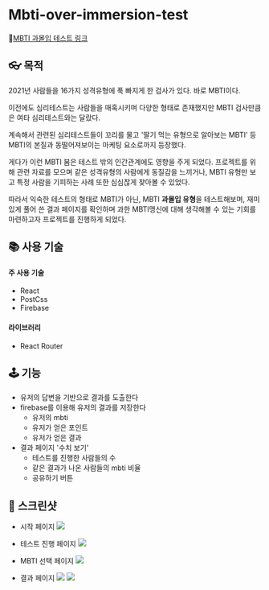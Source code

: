 # Mbti-over-immersion-test

🔗[MBTI 과몰입 테스트 링크](https://userju.github.io/MBTI-over-immersion-TEST/)

## 👓 목적

2021년 사람들을 16가지 성격유형에 푹 빠지게 한 검사가 있다. 바로 MBTI이다.

이전에도 심리테스트는 사람들을 매혹시키며 다양한 형태로 존재했지만 MBTI 검사만큼은 여타 심리테스트와는 달랐다.

계속해서 관련된 심리테스트들이 꼬리를 물고 '딸기 먹는 유형으로 알아보는 MBTI' 등 MBTI의 본질과 동떨어져보이는 마케팅 요소로까지 등장했다.

게다가 이런 MBTI 붐은 테스트 밖의 인간관계에도 영향을 주게 되었다.
프로젝트를 위해 관련 자료를 모으며 같은 성격유형의 사람에게 동질감을 느끼거나, MBTI 유형만 보고 특정 사람을 기피하는 사례 또한 심심찮게 찾아볼 수 있었다.

따라서 익숙한 테스트의 형태로 MBTI가 아닌, MBTI **과몰입 유형**을 테스트해보며,
재미있게 풀어 쓴 결과 페이지를 확인하며 과한 MBTI맹신에 대해 생각해볼 수 있는 기회를 마련하고자 프로젝트를 진행하게 되었다.

## 📚 사용 기술

#### 주 사용 기술

- React
- PostCss
- Firebase

#### 라이브러리

- React Router

## 🕹 기능

- 유저의 답변을 기반으로 결과를 도출한다
- firebase를 이용해 유저의 결과를 저장한다
  - 유저의 mbti
  - 유저가 얻은 포인트
  - 유저가 얻은 결과
- 결과 페이지 '수치 보기'
  - 테스트를 진행한 사람들의 수
  - 같은 결과가 나온 사람들의 mbti 비율
  - 공유하기 버튼

## 📸 스크린샷

- 시작 페이지
  <img max-width="80%" src="https://user-images.githubusercontent.com/87933367/166129279-448e295e-b0fe-4af9-a685-aa9ac8b1eb37.PNG">

- 테스트 진행 페이지
  <img max-width="80%" src="https://user-images.githubusercontent.com/87933367/166129284-d5a61ab4-e011-4be0-81b8-068bbfb3d719.PNG">

- MBTI 선택 페이지
  <img max-width="80%" src="https://user-images.githubusercontent.com/87933367/166129286-e5940a3f-321b-43c1-9451-c3d6ad332db0.PNG">

- 결과 페이지
  <img max-width="80%" src="https://user-images.githubusercontent.com/87933367/166129290-cf8dd45b-d01c-472a-9e88-80bc3350f4b9.PNG">
  <img max-width="80%" src="https://user-images.githubusercontent.com/87933367/166129293-7f32ac89-5bcc-42b3-9e78-900852ac9f4d.PNG">

